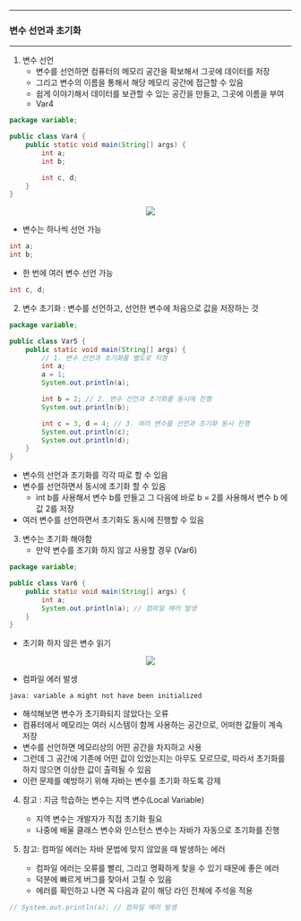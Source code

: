 -----
### 변수 선언과 초기화
-----
1. 변수 선언
   - 변수를 선언하면 컴퓨터의 메모리 공간을 확보해서 그곳에 데이터를 저장
   - 그리고 변수의 이름을 통해서 해당 메모리 공간에 접근할 수 있음
   - 쉽게 이야기해서 데이터를 보관할 수 있는 공간을 만들고, 그곳에 이름을 부여
   - Var4
```java
package variable;

public class Var4 {
    public static void main(String[] args) {
        int a;
        int b;

        int c, d;
    }
}
```
<div align="center">
<img src="https://github.com/user-attachments/assets/9736f4e5-e949-43c9-b334-f7c765d67a20">
</div>

  - 변수는 하나씩 선언 가능
```java
int a;
int b;
```

  - 한 번에 여러 변수 선언 가능
```java
int c, d;
```

2. 변수 초기화 : 변수를 선언하고, 선언한 변수에 처음으로 값을 저장하는 것
```java
package variable;

public class Var5 {
    public static void main(String[] args) {
        // 1. 변수 선언과 초기화를 별도로 지정
        int a;
        a = 1;
        System.out.println(a);

        int b = 2; // 2. 변수 선언과 초기화를 동시에 진행
        System.out.println(b);

        int c = 3, d = 4; // 3. 여러 변수를 선언과 초기화 동시 진행
        System.out.println(c);
        System.out.println(d);
    }
}
```
  - 변수의 선언과 초기화를 각각 따로 할 수 있음
  - 변수를 선언하면서 동시에 초기화 할 수 있음
     + int b를 사용해서 변수 b를 만들고 그 다음에 바로 b = 2를 사용해서 변수 b 에 값 2를 저장
  - 여러 변수를 선언하면서 초기화도 동시에 진행할 수 있음

3. 변수는 초기화 해야함
   - 만약 변수를 초기화 하지 않고 사용할 경우 (Var6)
```java
package variable;

public class Var6 {
    public static void main(String[] args) {
        int a;
        System.out.println(a); // 컴파일 에러 발생
    }
}
```
  - 초기화 하지 않은 변수 읽기
<div align="center">
<img src="https://github.com/user-attachments/assets/3e9c206b-6b1a-4228-9bb2-e6234c8011b2">
</div>

  - 컴파일 에러 발생
```
java: variable a might not have been initialized
```

  - 해석해보면 변수가 초기화되지 않았다는 오류
  - 컴퓨터에서 메모리는 여러 시스템이 함께 사용하는 공간으로, 어떠한 값들이 계속 저장
  - 변수를 선언하면 메모리상의 어떤 공간을 차지하고 사용
  - 그런데 그 공간에 기존에 어떤 값이 있었는지는 아무도 모르므로, 따라서 초기화를 하지 않으면 이상한 값이 출력될 수 있음
  - 이런 문제를 예방하기 위해 자바는 변수를 초기화 하도록 강제

4. 참고 : 지금 학습하는 변수는 지역 변수(Local Variable)
   - 지역 변수는 개발자가 직접 초기화 필요
   - 나중에 배울 클래스 변수와 인스턴스 변수는 자바가 자동으로 초기화를 진행

5. 참고: 컴파일 에러는 자바 문법에 맞지 않았을 때 발생하는 에러
   - 컴파일 에러는 오류를 빨리, 그리고 명확하게 찾을 수 있기 때문에 좋은 에러
   - 덕분에 빠르게 버그를 찾아서 고칠 수 있음
   - 에러를 확인하고 나면 꼭 다음과 같이 해당 라인 전체에 주석을 적용
```java
// System.out.println(a); // 컴파일 에러 발생
```

